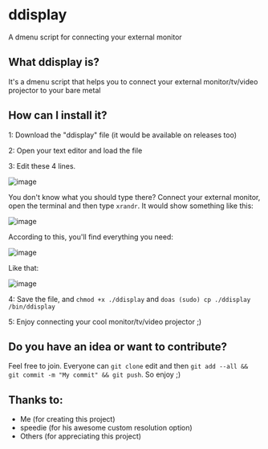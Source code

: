 # ddisplay
A dmenu script for connecting your external monitor

## What ddisplay is?
It's a dmenu script that helps you to connect your external monitor/tv/video projector to your bare metal

## How can I install it?
1: Download the "ddisplay" file (it would be available on releases too)

2: Open your text editor and load the file

3: Edit these 4 lines. 

![image](https://user-images.githubusercontent.com/88589756/171921679-ec63adbe-da52-493c-bb5f-95f79efe48b3.png)

You don't know what you should type there? Connect your external monitor, open the terminal and then type `xrandr`. It would show something like this:

![image](https://user-images.githubusercontent.com/88589756/168911787-a452a1fa-72ac-4234-a25f-1968384ac360.png)

According to this, you'll find everything you need:

![image](https://user-images.githubusercontent.com/88589756/169661208-925174ea-1b2f-452f-92a7-c5b1b2bee7cf.png)

Like that: 

![image](https://user-images.githubusercontent.com/88589756/171921761-e50f2a14-2b21-4640-823d-09ed84ae784f.png)

4: Save the file, and `chmod +x ./ddisplay` and `doas (sudo) cp ./ddisplay /bin/ddisplay`

5: Enjoy connecting your cool monitor/tv/video projector ;)

## Do you have an idea or want to contribute?
Feel free to join. Everyone can `git clone` edit and then `git add --all && git commit -m "My commit" && git push`. So enjoy ;)

## Thanks to:
- Me (for creating this project)
- speedie (for his awesome custom resolution option)
- Others (for appreciating this project)

